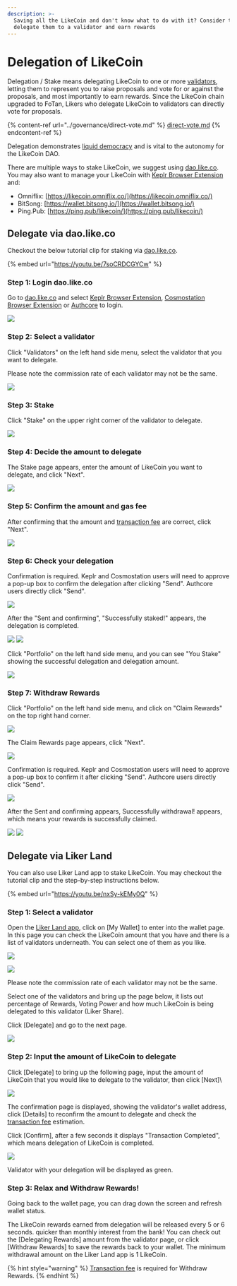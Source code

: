 ```yaml
---
description: >-
  Saving all the LikeCoin and don't know what to do with it? Consider to
  delegate them to a validator and earn rewards
---
```


# Delegation of LikeCoin

Delegation / Stake means delegating LikeCoin to one or more [validators](../governance/what-is-a-validator/), letting them to represent you to raise proposals and vote for or against the proposals, and most importantly to earn rewards. Since the LikeCoin chain upgraded to FoTan, Likers who delegate LikeCoin to validators can directly vote for proposals.

{% content-ref url="../governance/direct-vote.md" %}
[direct-vote.md](../governance/direct-vote.md)
{% endcontent-ref %}

Delegation demonstrates [liquid democracy](../governance/liquid-democracy.md) and is vital to the autonomy for the LikeCoin DAO.

There are multiple ways to stake LikeCoin, we suggest using [dao.like.co](https://dao.like.co/welcome). You may also want to manage your LikeCoin with [Keplr Browser Extension](../wallet/keplr/) and:

* Omniflix: [https://likecoin.omniflix.co/](https://likecoin.omniflix.co/)
* BitSong: [https://wallet.bitsong.io/](https://wallet.bitsong.io/)
* Ping.Pub: [https://ping.pub/likecoin/](https://ping.pub/likecoin/)

## Delegate via dao.like.co

Checkout the below tutorial clip for staking via [dao.like.co](https://dao.like.co/welcome).

{% embed url="https://youtu.be/7soCRDCGYCw" %}

### Step 1: Login dao.like.co

Go to [dao.like.co](https://dao.like.co/) and select [Keplr Browser Extension](../wallet/keplr/), [Cosmostation Browser Extension](../wallet/cosmostation/) or [Authcore](../../user-guide/liker-id/register/) to login.

![](<../../.gitbook/assets/Civic Liker Web 3-01.png>)

### Step 2: Select a validator&#xD;

Click "Validators" on the left hand side menu, select the validator that you want to delegate.

Please note the commission rate of each validator may not be the same.

![](<../../.gitbook/assets/Civic Liker Web 3-02.png>)

### Step 3: Stake

Click "Stake" on the upper right corner of the validator to delegate.

![](<../../.gitbook/assets/Civic Liker Web 3-03.png>)

### Step 4: Decide the amount to delegate

The Stake page appears, enter the amount of LikeCoin you want to delegate, and click "Next".

![](<../../.gitbook/assets/Civic Liker Web 3-04.png>)

### Step 5: Confirm the amount and gas fee

After confirming that the amount and [transaction fee](../wallet/transaction-fee.md) are correct, click "Next".

![](<../../.gitbook/assets/Civic Liker Web 3-05.png>)

### Step 6: Check your delegation

Confirmation is required. Keplr and Cosmostation users will need to approve a pop-up box to confirm the delegation after clicking "Send". Authcore users directly click "Send".

![](<../../.gitbook/assets/Civic Liker Web 3-06.png>)

After the "Sent and confirming", "Successfully staked!" appears, the delegation is completed.

![](<../../.gitbook/assets/Civic Liker Web 3-07.png>) ![](<../../.gitbook/assets/Civic Liker Web 3-08.png>)

Click "Portfolio" on the left hand side menu, and you can see "You Stake" showing the successful delegation and delegation amount.

![](<../../.gitbook/assets/Civic Liker Web 3-09.png>)

### Step 7: Withdraw Rewards

Click "Portfolio" on the left hand side menu, and click on "Claim Rewards" on the top right hand corner.

![](<../../.gitbook/assets/dao.like.co withdraw rewards 01.png>)

The Claim Rewards page appears, click "Next".

![](<../../.gitbook/assets/dao.like.co withdraw rewards 02.png>)

Confirmation is required. Keplr and Cosmostation users will need to approve a pop-up box to confirm it after clicking "Send". Authcore users directly click "Send".

![](<../../.gitbook/assets/dao.like.co withdraw rewards 03.png>)

After the Sent and confirming appears, Successfully withdrawal! appears, which means your rewards is successfully claimed.

![](<../../.gitbook/assets/dao.like.co withdraw rewards 04.png>) ![](<../../.gitbook/assets/dao.like.co withdraw rewards 05.png>)

## Delegate via Liker Land

You can also use Liker Land app to stake LikeCoin.  You may checkout the tutorial clip and the step-by-step instructions below.

{% embed url="https://youtu.be/nxSy-kEMy0Q" %}

### Step 1: Select a validator&#xD;

Open the [Liker Land app](https://liker.land/getapp), click on \[My Wallet] to enter into the wallet page. In this page you can check the LikeCoin amount that you have and there is a list of validators underneath. You can select one of them as you like.

![](<../../.gitbook/assets/delegate-4-en (1).png>)



![](<../../.gitbook/assets/delegate-5-en (1).png>)

Please note the commission rate of each validator may not be the same.

Select one of the validators and bring up the page below, it lists out percentage of Rewards, Voting Power and how much LikeCoin is being delegated to this validator (Liker Share).

Click \[Delegate] and go to the next page.

![](<../../.gitbook/assets/delegate-1-en (1).png>)

### **Step 2: Input the amount of LikeCoin to delegate**

Click \[Delegate] to bring up the following page, input the amount of LikeCoin that you would like to delegate to the validator, then click \[Next]\


![](../../.gitbook/assets/delegate-2-en.png)

The confirmation page is displayed, showing the validator's wallet address, click \[Details] to reconfirm the amount to delegate and check the [transaction fee](../wallet/transaction-fee.md) estimation.

Click \[Confirm], after a few seconds it displays "Transaction Completed", which means delegation of LikeCoin is completed.

![](../../.gitbook/assets/delegate-3-en.png)

Validator with your delegation will be displayed as green.

### **Step 3: Relax and Withdraw Rewards!**

Going back to the wallet page, you can drag down the screen and refresh wallet status.

The LikeCoin rewards earned from delegation will be released every 5 or 6 seconds. quicker than monthly interest from the bank! You can check out the \[Delegating Rewards] amount from the validator page, or click \[Withdraw Rewards] to save the rewards back to your wallet. The minimum withdrawal amount on the Liker Land app is 1 LikeCoin.

{% hint style="warning" %}
[Transaction fee](../wallet/transaction-fee.md) is required for ‌Withdraw Rewards.
{% endhint %}
